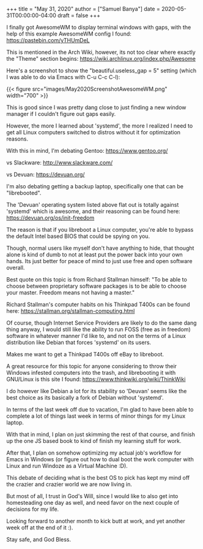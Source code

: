 +++
title = "May 31, 2020"
author = ["Samuel Banya"]
date = 2020-05-31T00:00:00-04:00
draft = false
+++

I finally got AwesomeWM to display terminal windows with gaps, with
the help of this example AwesomeWM config I found:
<https://pastebin.com/yTHUmDeL>

This is mentioned in the Arch Wiki, however, its not too clear where
exactly the "Theme" section begins:
<https://wiki.archlinux.org/index.php/Awesome>

Here's a screenshot to show the "beautiful.useless_gap = 5" setting
(which I was able to do via Emacs with C-u C-c C-l):

{{< figure src="images/May2020ScreenshotAwesomeWM.png" width="700" >}}

This is good since I was pretty dang close to just finding a new
window manager if I couldn't figure out gaps easily.

However, the more I learned about 'systemd', the more I realized
I need to get all Linux computers switched to distros without it
for optimization reasons.

With this in mind, I'm debating Gentoo:
<https://www.gentoo.org/>

vs Slackware:
<http://www.slackware.com/>

vs Devuan:
<https://devuan.org/>

I'm also debating getting a backup laptop, specifically one that
can be "librebooted".

The 'Devuan' operating system listed above flat out is totally
against 'systemd' which is awesome, and their reasoning can be
found here:
<https://devuan.org/os/init-freedom>

The reason is that if you libreboot a Linux computer, you're able to
bypass the default Intel based BIOS that could be spying on you.

Though, normal users like myself don't have anything to hide, that
thought alone is kind of dumb to not at least put the power back
into your own hands. Its just better for peace of mind to just use
free and open software overall.

Best quote on this topic is from Richard Stallman himself:
"To be able to choose between proprietary software packages is to be
able to choose your master. Freedom means not having a master."

Richard Stallman's computer habits on his Thinkpad T400s can be
found here:
<https://stallman.org/stallman-computing.html>

Of course, though Internet Service Providers are likely to do the
same dang thing anyway, I would still like the ability to run
FOSS (free as in freedom) software in whatever manner I'd like to,
and not on the terms of a Linux distribution like Debian that forces
'systemd' on its users.

Makes me want to get a Thinkpad T400s off eBay to libreboot.

A great resource for this topic for anyone considering to throw
their Windows infested computers into the trash, and librebooting it
with GNU/Linux is this site I found:
<https://www.thinkwiki.org/wiki/ThinkWiki>

I do however like Debian a lot for its stability so 'Deuvan' seems
like the best choice as its basically a fork of Debian without 'systemd'.

In terms of the last week off due to vacation, I'm glad to have been
able to complete a lot of things last week in terms of minor things for
my Linux laptop.

With that in mind, I plan on just skimming the rest of that course, and
finish up the one JS based book to kind of finish my learning stuff for work.

After that, I plan on somehow optimizing my actual job's workflow for Emacs
in Windows (or figure out how to dual boot the work computer with Linux
and run Windoze as a Virtual Machine :D).

This debate of deciding what is the best OS to pick has kept my mind off the
crazier and crazier world we are now living in.

But most of all, I trust in God's Will, since I would like to also get into
homesteading one day as well, and need favor on the next couple of decisions
for my life.

Looking forward to another month to kick butt at work, and yet another week off
at the end of it :).

Stay safe, and God Bless.